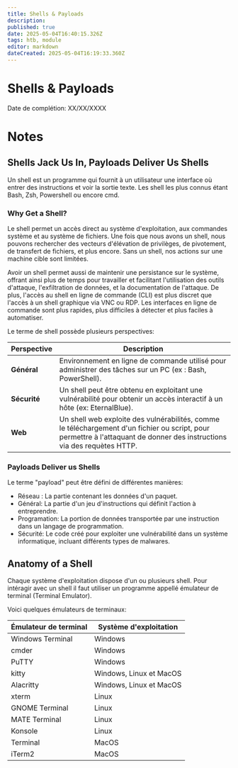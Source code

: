 ```yaml
---
title: Shells & Payloads
description: 
published: true
date: 2025-05-04T16:40:15.326Z
tags: htb, module
editor: markdown
dateCreated: 2025-05-04T16:19:33.360Z
---
```


# Shells & Payloads

Date de complétion: XX/XX/XXXX

# Notes

## Shells Jack Us In, Payloads Deliver Us Shells

Un shell est un programme qui fournit à un utilisateur une interface où entrer des instructions et voir la sortie texte. Les shell les plus connus étant Bash, Zsh, Powershell ou encore cmd.

### Why Get a Shell?

Le shell permet un accès direct au système d'exploitation, aux commandes système et au système de fichiers. Une fois que nous avons un shell, nous pouvons rechercher des vecteurs d'élévation de privilèges, de pivotement, de transfert de fichiers, et plus encore. Sans un shell, nos actions sur une machine cible sont limitées.

Avoir un shell permet aussi de maintenir une persistance sur le système, offrant ainsi plus de temps pour travailler et facilitant l'utilisation des outils d'attaque, l'exfiltration de données, et la documentation de l'attaque. De plus, l'accès au shell en ligne de commande (CLI) est plus discret que l'accès à un shell graphique via VNC ou RDP. Les interfaces en ligne de commande sont plus rapides, plus difficiles à détecter et plus faciles à automatiser.

Le terme de shell possède plusieurs perspectives:

| **Perspective**        | **Description**                                                                                                                                                       |
|------------------------|-----------------------------------------------------------------------------------------------------------------------------------------------------------------------|
| **Général**           | Environnement en ligne de commande utilisé pour administrer des tâches sur un PC (ex : Bash, PowerShell).                                                              |
| **Sécurité** | Un shell peut être obtenu en exploitant une vulnérabilité pour obtenir un accès interactif à un hôte (ex: EternalBlue).                   |
| **Web**                 | Un shell web exploite des vulnérabilités, comme le téléchargement d'un fichier ou script, pour permettre à l'attaquant de donner des instructions via des requètes HTTP. |

### Payloads Deliver us Shells

Le terme "payload" peut être défini de différentes manières:

- Réseau : La partie contenant les données d'un paquet.
- Général: La partie d'un jeu d'instructions qui définit l'action à entreprendre.
- Programation: La portion de données transportée par une instruction dans un langage de programmation.
- Sécurité: Le code créé pour exploiter une vulnérabilité dans un système informatique, incluant différents types de malwares.

## Anatomy of a Shell

Chaque système d'exploitation dispose d'un ou plusieurs shell. Pour intéragir avec un shell il faut utiliser un programme appellé émulateur de terminal (Terminal Emulator).

Voici quelques émulateurs de terminaux:

| **Émulateur de terminal** | **Système d'exploitation**         |
|-----------------------|------------------------------|
| Windows Terminal      | Windows                      |
| cmder                 | Windows                      |
| PuTTY                 | Windows                      |
| kitty                 | Windows, Linux et MacOS     |
| Alacritty             | Windows, Linux et MacOS     |
| xterm                 | Linux                        |
| GNOME Terminal        | Linux                        |
| MATE Terminal         | Linux                        |
| Konsole               | Linux                        |
| Terminal              | MacOS                        |
| iTerm2                | MacOS                        |



